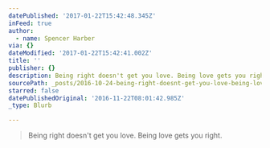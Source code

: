 ```yaml
---
datePublished: '2017-01-22T15:42:48.345Z'
inFeed: true
author:
  - name: Spencer Harber
via: {}
dateModified: '2017-01-22T15:42:41.002Z'
title: ''
publisher: {}
description: Being right doesn't get you love. Being love gets you right.
sourcePath: _posts/2016-10-24-being-right-doesnt-get-you-love-being-love-gets-you-right.md
starred: false
datePublishedOriginal: '2016-11-22T08:01:42.985Z'
_type: Blurb

---
```

> Being right doesn't get you love. Being love gets you right.